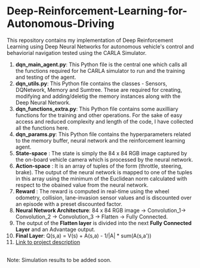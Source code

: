 # Deep-Reinforcement-Learning-for-Autonomous-Driving
This repository contains my implementation of Deep Reinforcement Learning using Deep Neural Networks for autonomous vehicle's control and behaviorial navigation tested using the CARLA Simulator. </br>
1. **dqn_main_agent.py**: This Python file is the central one which calls all the functions required for he CARLA simulator to run and the training and testing of the agent.  
2. **dqn_utils.py**: This Python file contains the classes - Sensors, DQNetwork, Memory and Sumtree. These are required for creating, modifying and adding/deletig the memory instances along with the Deep Neural Network.
3. **dqn_functions_extra.py**: This Python file contains some auxilliary functions for the training and other operations. For the sake of easy access and reduced complexity and length of the code, I have collected all the functions here.
4. **dqn_params.py**: This Python file contains the hyperparameters related to the memory buffer, neural network and the reinforcement learning agent.
5. __State-space__ : The state is simply the 84 x 84 RGB image captured by the on-board vehicle camera which is processed by the neural network.
6. __Action-space__ : It is an array of tuples of the form (throttle, steering, brake). The output of the neural network is mapped to one of the tuples in this array using the minimum of the Euclidean norm calculated with respect to the obained value from the neural network.
7. __Reward__ : The reward is computed in real-time using the wheel odometry, collision, lane-invasion sensor values and is discounted over an episode with a preset discounted factor.
8. __Neural Network Architecture__: 84 x 84 RGB image -> Convolution_1-> Convolution_2 -> Convolution_3 -> Flatten -> Fully Connected.
9. The output of the __Flatten layer__ is divided into the next __Fully Connected Layer__ and an Advantage output.
10. __Final Layer__: Q(s,a) = V(s) + A(s,a) - 1/|A| * sum(A(s,a'))
11. [Link to project description](https://drive.google.com/file/d/1eVmQC4MBqDEFZle5uc2Wb4PD-Jtt8TC_/view?usp=sharing)
</br>
Note: Simulation results to be added soon.
</br>

